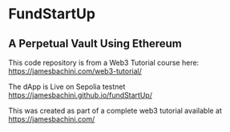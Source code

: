 # FundStartUp
## A Perpetual Vault Using Ethereum

This code repository is from a Web3 Tutorial course here:
https://jamesbachini.com/web3-tutorial/

The dApp is Live on Sepolia testnet
https://jamesbachini.github.io/fundStartUp/

This was created as part of a complete web3 tutorial available at https://jamesbachini.com/
